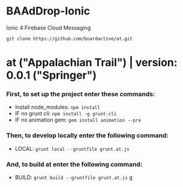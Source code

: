 # BAAdDrop-Ionic
Ionic 4 Firebase Cloud Messaging

``git clone https://github.com/boardactive/at.git``

# at ("Appalachian Trail") | version: 0.0.1 ("Springer")
### First, to set up the project enter these commands:
  * Install node_modules: ``npm install``
  * IF no grunt cli: ``npm install -g grunt-cli``
  * IF no animation gem: ``gem install animation --pre``

### Then, to develop locally enter the following command: 
  * LOCAL: ``grunt local --gruntfile grunt.at.js``

### And, to build at enter the following command:
  * BUILD: ``grunt build --gruntfile grunt.at.js``
g